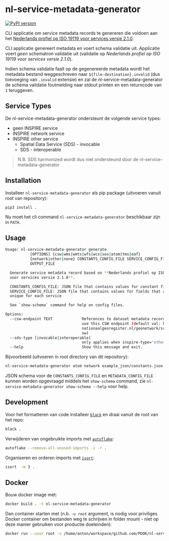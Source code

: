 # nl-service-metadata-generator

[![PyPI version](https://badge.fury.io/py/nl-service-metadata-generator.svg)](https://pypi.org/project/nl-service-metadata-generator/)

CLI applicatie om service metadata records te genereren die voldoen aan het [Nederlands profiel op ISO 19119 voor services versie 2.1.0](https://docs.geostandaarden.nl/md/mdprofiel-iso19119/).

CLI applicatie genereert metadata en voert schema validatie uit. Applicatie voert _geen_ schematron validatie uit (validatie op _Nederlands profiel op ISO 19119 voor services versie 2.1.0_).

Indien schema validatie faalt op de gegenereerde metadata wordt het metadata bestand weggeschreven naar `${file-destination}.invalid` (dus toevoeging van `.invalid` extensie) en zal de nl-service-metadata-generator de schema validatie foutmelding naar stdout printen en een returncode van `1` teruggeven.

## Service Types

De nl-service-metadata-generator ondersteunt de volgende service types:

- geen INSPIRE service
- INSPIRE network service
- INSPIRE other service
  - Spatial Data Service (SDS) - invocable
  - SDS - interoperable

> N.B. SDS harmonized wordt dus niet ondersteund door de nl-service-metadata-generator

## Installation

Installeer `nl-service-metadata-generator` als pip package (uitvoeren vanuit root van repository):

```pip3
pip3 install .
```

Nu moet het cli command `nl-service-metadata-generator` beschikbaar zijn in `PATH`.

## Usage

```bash
Usage: nl-service-metadata-generator generate
           [OPTIONS] {csw|wms|wmts|wfs|wcs|sos|atom|tms|oaf}
           {network|other|none} CONSTANTS_CONFIG_FILE SERVICE_CONFIG_FILE
           OUTPUT_FILE

  Generate service metadata record based on **Nederlands profiel op ISO 19119
  voor services versie 2.1.0**.

  CONSTANTS_CONFIG_FILE: JSON file that contains values for constant fields
  SERVICE_CONFIG_FILE: JSON file that contains values for fields that are
  unique for each service

  See `show-schema` command for help on config files.

Options:
  --csw-endpoint TEXT             References to dataset metadata records will
                                  use this CSW endpoint (default val: https://
                                  nationaalgeoregister.nl/geonetwork/srv/dut/c
                                  sw)
  --sds-type [invocable|interoperable]
                                  only applies when inspire-type='other'
  --help                          Show this message and exit.
```

Bijvoorbeeld (uitvoeren in root directory van dit repository):

```bash
nl-service-metadata-generator atom network example_json/constants.json example_json/inspire.json atom.xml
```

JSON schema voor de `CONSTANTS_CONFIG_FILE` en `METADATA_CONFIG_FILE` kunnen worden opgevraagd middels het `show-schema` command, zie `nl-service-metadata-generator show-schema --help` voor help.

## Development

Voor het formatteren van code installeer [`black`](https://pypi.org/project/black/) en draai vanuit de root van het repo:

```sh
black .
```

Verwijderen van ongebruikte imports met [`autoflake`](https://pypi.org/project/autoflake/):

```sh
autoflake --remove-all-unused-imports -i -r .
```

Organiseren en orderen imports met [`isort`](https://pypi.org/project/isort/):

```sh
isort  -m 3 .
```

## Docker

Bouw docker image met:

```sh
docker build . -t nl-service-metadata-generator
```

Dan container starten met (n.b. `-u root` argument, is nodig voor priviliges Docker container om bestanden weg te schrijven in folder mount - niet op deze manier gebruiken voor productie doeleinden):

```sh
docker run --user root -v /home/anton/workspace/github.com/PDOK/nl-service-metadata-generator/example_json:/data nl-service-metadata-generator generate atom network /data/constants.json /data/inspire.json /data/atom.xml
```
